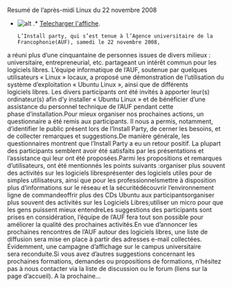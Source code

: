 
 Resumé de l’après-midi Linux du 22 novembre 2008
* ![alt](https://raw.github.com/Dakarlug/site-datas/master/datas/p1000861-150x150.jpg "") .*  [Telecharger l'affiche](https://raw.github.com/Dakarlug/site-datas/master/datas/pdf "").
    
      L’Install party, qui s’est tenue à l’Agence universitaire de la Francophonie(AUF), samedi le 22 novembre 2008,
a réuni plus d’une cinquantaine de personnes issues de divers milieux :
universitaire, entrepreneurial, etc. partageant un intérêt commun pour
les logiciels libres.
L’équipe informatique de l’AUF, soutenue par quelques utilisateurs «
Linux » locaux, a proposé une démonstration de l’utilisation du système
d’exploitation « Ubuntu Linux », ainsi que de différents logiciels libres.
Les divers participants ont été invités à apporter leur(s)
ordinateur(s) afin d’y installer « Ubuntu Linux » et de bénéficier
d’une assistance du personnel technique de l’AUF pendant cette phase d’installation.Pour mieux organiser nos prochaines actions, un questionnaire a été
remis aux participants. Il nous a permis, notamment, d’identifier le
public présent lors de l’Install Party, de cerner les besoins, et de
collecter remarques et suggestions.De manière générale, les questionnaires montrent que l’Install Party
a eu un retour positif. La plupart des participants semblent avoir été
satisfaits par les présentations et l’assistance qui leur ont été proposées.Parmi les propositions et remarques d’utilisateurs, ont été mentionnés les points suivants :organiser plus souvent des activités sur les logiciels libresprésenter des logiciels utiles pour de simples utilisateurs, ainsi que pour les professionnelsmettre à disposition plus d’informations sur le réseau et la sécuritédécouvrir l’environnement ligne de commandeoffrir plus des CDs Ubuntu aux participantsorganiser plus souvent des activités sur les Logiciels Libres;utiliser un micro pour que les gens puissent mieux entendreLes suggestions des participants sont prises en considération,
l’équipe de l’AUF fera tout son possible pour améliorer la qualité des
prochaines activités.En vue d’annoncer les prochaines rencontres de l’AUF autour des
logiciels libres, une liste de diffusion sera mise en place à partir
des adresses e-mail collectées. Évidemment, une campagne d’affichage
sur le campus universitaire sera reconduite.Si vous avez d’autres suggestions concernant les prochaines
formations, demandes ou propositions de formations, n’hésitez pas à
nous contacter via la liste de discussion ou le forum (liens sur la
page d’accueil). A la prochaine…
    
    
    



    



    



    



    



    



 
    
     